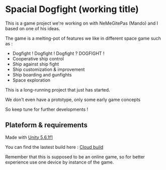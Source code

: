 # Spacial Dogfight (working title)

This is a game project we're working on with NeMeGitePas (Mando) and I based on one of his ideas.

The game is a melting-pot of features we like in different space game such as :
* Dogfight ! Dogfight ! Dogfight ? DOGFIGHT !
* Cooperative ship control
* Ship against ship fight
* Ship customization & improvement
* Ship boarding and gunfights
* Space exploration

This is a long-running project that just has started.

We don't even have a prototype, only some early game concepts

So keep tune for further developments !

## Plateform & requirements

Made with [Unity 5.6.1f1](https://store.unity.com/download/thank-you?thank-you=personal&os=win&nid=292)

You can find the lastest build here : [Cloud build](https://developer.cloud.unity3d.com/share/by2jIP4j8G/)

Remember that this is supposed to be an online game, so for better experience use one device by instance of the game.
